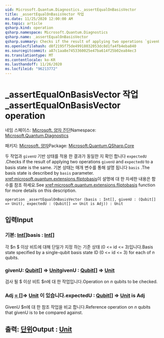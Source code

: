 ```yaml
---
uid: Microsoft.Quantum.Diagnostics._assertEqualOnBasisVector
title: _assertEqualOnBasisVector 작업
ms.date: 11/25/2020 12:00:00 AM
ms.topic: article
qsharp.kind: operation
qsharp.namespace: Microsoft.Quantum.Diagnostics
qsharp.name: _assertEqualOnBasisVector
qsharp.summary: Checks if the result of applying two operations `givenU` and `expectedU` to a basis state is the same. The basis state is described by `basis` parameter. See <xref:microsoft.quantum.extensions.fliptobasis> function for more details on this description.
ms.openlocfilehash: d8f2195f75de49918032053dc8d1fa4fb4eba840
ms.sourcegitcommit: a87c1aa8e7453360025e47ba614f25b02ea84ec3
ms.translationtype: MT
ms.contentlocale: ko-KR
ms.lasthandoff: 11/26/2020
ms.locfileid: "96213772"
---
```

# <a name="_assertequalonbasisvector-operation"></a><span data-ttu-id="0210d-102">_assertEqualOnBasisVector 작업</span><span class="sxs-lookup"><span data-stu-id="0210d-102">_assertEqualOnBasisVector operation</span></span>

<span data-ttu-id="0210d-103">네임 스페이스: [Microsoft. 양자 진단](xref:Microsoft.Quantum.Diagnostics)</span><span class="sxs-lookup"><span data-stu-id="0210d-103">Namespace: [Microsoft.Quantum.Diagnostics](xref:Microsoft.Quantum.Diagnostics)</span></span>

<span data-ttu-id="0210d-104">패키지: [Microsoft. 양자](https://nuget.org/packages/Microsoft.Quantum.QSharp.Core)</span><span class="sxs-lookup"><span data-stu-id="0210d-104">Package: [Microsoft.Quantum.QSharp.Core](https://nuget.org/packages/Microsoft.Quantum.QSharp.Core)</span></span>


<span data-ttu-id="0210d-105">두 작업과 `givenU` 기반 상태를 적용 한 결과가 동일한 지 확인 합니다 `expectedU` .</span><span class="sxs-lookup"><span data-stu-id="0210d-105">Checks if the result of applying two operations `givenU` and `expectedU` to a basis state is the same.</span></span> <span data-ttu-id="0210d-106">기본 상태는 매개 변수를 통해 설명 됩니다 `basis` .</span><span class="sxs-lookup"><span data-stu-id="0210d-106">The basis state is described by `basis` parameter.</span></span>
<span data-ttu-id="0210d-107"><xref:microsoft.quantum.extensions.fliptobasis>이 설명에 대 한 자세한 내용은 함수를 참조 하세요.</span><span class="sxs-lookup"><span data-stu-id="0210d-107">See <xref:microsoft.quantum.extensions.fliptobasis> function for more details on this description.</span></span>

```qsharp
operation _assertEqualOnBasisVector (basis : Int[], givenU : (Qubit[] => Unit), expectedU : (Qubit[] => Unit is Adj)) : Unit
```


## <a name="input"></a><span data-ttu-id="0210d-108">입력</span><span class="sxs-lookup"><span data-stu-id="0210d-108">Input</span></span>

### <a name="basis--int"></a><span data-ttu-id="0210d-109">기본: [Int](xref:microsoft.quantum.lang-ref.int)[]</span><span class="sxs-lookup"><span data-stu-id="0210d-109">basis : [Int](xref:microsoft.quantum.lang-ref.int)[]</span></span>

<span data-ttu-id="0210d-110">각 $n $ 이상 비트에 대해 단일가 지정 하는 기준 상태 (0 <= id <= 3)입니다.</span><span class="sxs-lookup"><span data-stu-id="0210d-110">Basis state specified by a single-qubit basis state ID (0 <= id <= 3) for each of $n$ qubits.</span></span>


### <a name="givenu--qubit--unit"></a><span data-ttu-id="0210d-111">givenU: [Qubit](xref:microsoft.quantum.lang-ref.qubit)[] => [Unit](xref:microsoft.quantum.lang-ref.unit)</span><span class="sxs-lookup"><span data-stu-id="0210d-111">givenU : [Qubit](xref:microsoft.quantum.lang-ref.qubit)[] => [Unit](xref:microsoft.quantum.lang-ref.unit)</span></span> 

<span data-ttu-id="0210d-112">검사 될 $ 이상 비트 $n에 대 한 작업입니다.</span><span class="sxs-lookup"><span data-stu-id="0210d-112">Operation on $n$ qubits to be checked.</span></span>


### <a name="expectedu--qubit--unit--is-adj"></a><span data-ttu-id="0210d-113">Adj [= []](xref:microsoft.quantum.lang-ref.qubit)=> [Unit](xref:microsoft.quantum.lang-ref.unit)  이 있습니다.</span><span class="sxs-lookup"><span data-stu-id="0210d-113">expectedU : [Qubit](xref:microsoft.quantum.lang-ref.qubit)[] => [Unit](xref:microsoft.quantum.lang-ref.unit)  is Adj</span></span>

<span data-ttu-id="0210d-114">GivenU $n에 대 한 참조 작업을 비교 합니다.</span><span class="sxs-lookup"><span data-stu-id="0210d-114">Reference operation on $n$ qubits that givenU is to be compared against.</span></span>



## <a name="output--unit"></a><span data-ttu-id="0210d-115">출력: [단위](xref:microsoft.quantum.lang-ref.unit)</span><span class="sxs-lookup"><span data-stu-id="0210d-115">Output : [Unit](xref:microsoft.quantum.lang-ref.unit)</span></span>

